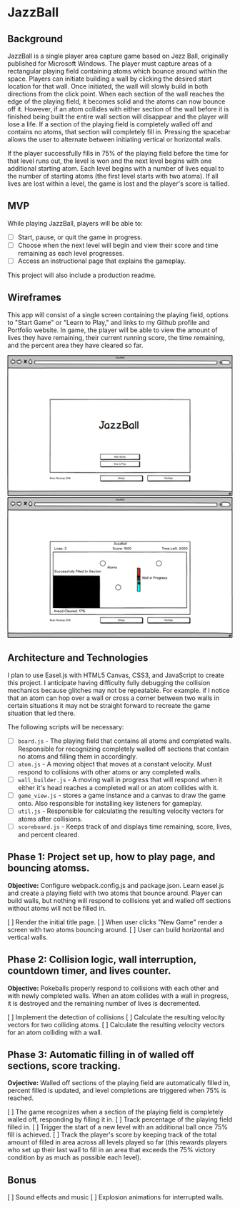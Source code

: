 # JazzBall

## Background

JazzBall is a single player area capture game based on Jezz Ball, originally published for Microsoft Windows. The player must capture areas of a rectangular playing field containing atoms which bounce around within the space. Players can initiate building a wall by clicking the desired start location for that wall. Once initiated, the wall will slowly build in both directions from the click point. When each section of the wall reaches the edge of the playing field, it becomes solid and the atoms can now bounce off it. However, if an atom collides with either section of the wall before it is finished being built the entire wall section will disappear and the player will lose a life. If a section of the playing field is completely walled off and contains no atoms, that section will completely fill in. Pressing the spacebar allows the user to alternate between initiating vertical or horizontal walls.

If the player successfully fills in 75% of the playing field before the time for that level runs out, the level is won and the next level begins with one additional starting atom. Each level begins with a number of lives equal to the number of starting atoms (the first level starts with two atoms). If all lives are lost within a level, the game is lost and the player's score is tallied.

## MVP

While playing JazzBall, players will be able to:
- [ ] Start, pause, or quit the game in progress.
- [ ] Choose when the next level will begin and view their score and time remaining as each level progresses.
- [ ] Access an instructional page that explains the gameplay.

This project will also include a production readme.

## Wireframes

This app will consist of a single screen containing the playing field, options to "Start Game" or "Learn to Play," and links to my Github profile and Portfolio website. In game, the player will be able to view the amount of lives they have remaining, their current running score, the time remaining, and the percent area they have cleared so far.

![](wireframes/title.png)
![](wireframes/game.png)

## Architecture and Technologies

I plan to use Easel.js with HTML5 Canvas, CSS3, and JavaScript to create this project. I anticipate having difficulty fully debugging the collision mechanics because glitches may not be repeatable. For example. if I notice that an atom can hop over a wall or cross a corner between two walls in certain situations it may not be straight forward to recreate the game situation that led there.

The following scripts will be necessary:
- [ ] `board.js` - The playing field that contains all atoms and completed walls. Responsible for recognizing completely walled off sections that contain no atoms and filling them in accordingly.
- [ ] `atom.js` - A moving object that moves at a constant velocity. Must respond to collisions with other atoms or any completed walls.
- [ ] `wall_builder.js` - A moving wall in progress that will respond when it either it's head reaches a completed wall or an atom collides with it.
- [ ] `game_view.js` - stores a game instance and a canvas to draw the game onto. Also responsible for installing key listeners for gameplay.
- [ ] `util.js` - Responsible for calculating the resulting velocity vectors for atoms after collisions.
- [ ] `scoreboard.js` - Keeps track of and displays time remaining, score, lives, and percent cleared.

## Phase 1: Project set up, how to play page, and bouncing atomss.

**Objective:** Configure webpack.config.js and package.json. Learn easel.js and create a playing field with two atoms that bounce around. Player can build walls, but nothing will respond to collisions yet and walled off sections without atoms will not be filled in.

[ ] Render the initial title page.
[ ] When user clicks "New Game" render a screen with two atoms bouncing around.
[ ] User can build horizontal and vertical walls.

## Phase 2: Collision logic, wall interruption, countdown timer, and lives counter.

**Objective:** Pokeballs properly respond to collisions with each other and with newly completed walls. When an atom collides with a wall in progress, it is destroyed and the remaining number of lives is decremented.

[ ] Implement the detection of collisions
[ ] Calculate the resulting velocity vectors for two colliding atoms.
[ ] Calculate the resulting velocity vectors for an atom colliding with a wall.

## Phase 3: Automatic filling in of walled off sections, score tracking.

**Ovjective:** Walled off sections of the playing field are automatically filled in, percent filled is updated, and level completions are triggered when 75% is reached.

[ ] The game recognizes when a section of the playing field is completely walled off, responding by filling it in.
[ ] Track percentage of the playing field filled in.
[ ] Trigger the start of a new level with an additional ball once 75% fill is achieved.
[ ] Track the player's score by keeping track of the total amount of filled in area across all levels played so far (this rewards players who set up their last wall to fill in an area that exceeds the 75% victory condition by as much as possible each level).

## Bonus

[ ] Sound effects and music
[ ] Explosion animations for interrupted walls.
